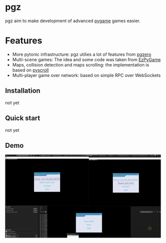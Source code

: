 # pgz

pgz aim to make development of advanced [pygame](https://www.pygame.org/) games easier.

# Features
- More pytonic infrastructure: pgz utilies a lot of features from [pgzero](https://github.com/lordmauve/pgzero)
- Multi-scene games: The idea and some code was taken from [EzPyGame](https://github.com/Mahi/EzPyGame)
- Maps, collision detection and maps scrolling: the implementation is based on [pyscroll](https://github.com/bitcraft/pyscroll)
- Multi-player game over network: based on simple RPC over WebSockets

## Installation

not yet


## Quick start

not yet

## Demo 

![Alt Text](img/demo.gif)